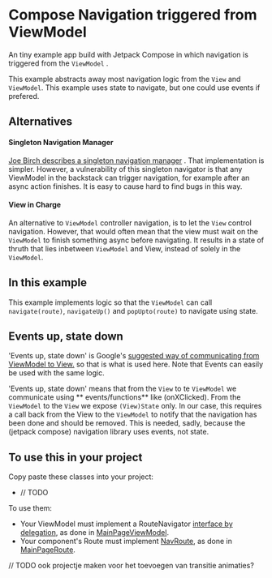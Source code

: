 # Compose Navigation triggered from ViewModel

An tiny example app build with Jetpack Compose in which navigation is triggered from the `ViewModel`
.

This example abstracts away most navigation logic from the `View` and `ViewModel`. This example uses
state to navigate, but one could use events if prefered.

## Alternatives

#### Singleton Navigation Manager

[Joe Birch describes a singleton navigation manager](https://medium.com/google-developer-experts/modular-navigation-with-jetpack-compose-fda9f6b2bef7)
. That implementation is simpler. However, a vulnerability of this singleton navigator is that any
ViewModel in the backstack can trigger navigation, for example after an async action finishes. It is
easy to cause hard to find bugs in this way.

#### View in Charge

An alternative to `ViewModel` controller navigation, is to let the `View` control navigation.
However, that would often mean that the view must wait on the `ViewModel` to finish something async
before navigating. It results in a state of thruth that lies inbetween `ViewModel` and View, instead
of solely in the `ViewModel`.

## In this example

This example implements logic so that the `ViewModel` can call `navigate(route)`, `navigateUp()`
and `popUpto(route)` to navigate using state.

## Events up, state down

'Events up, state down' is
Google's [suggested way of communicating from ViewModel to View.](https://developer.android.com/jetpack/guide/ui-layer#udf)
so that is what is used here. Note that Events can easily be used with the same logic.

'Events up, state down' means that from the `View` to te `ViewModel` we communicate using **
events/functions** like (onXClicked). From the `ViewModel` to the `View` we expose `(View)State`
only. In our case, this requires a call back from the View to the `ViewModel` to notify that the
navigation has been done and should be removed. This is needed, sadly, because the (jetpack compose)
navigation library uses events, not state.

## To use this in your project

Copy paste these classes into your project:

- // TODO

To use them:

- Your ViewModel must implement a
  RouteNavigator [interface by delegation](https://kotlinlang.org/docs/delegation.html), as done
  in [MainPageViewModel](./app/src/main/java/nl/frank/vmnc/ui/main/MainPageViewModel.kt).
- Your component's Route must
  implement [NavRoute](./app/src/main/java/nl/frank/vmnc/ui/nav/NavRoute.kt), as done
  in [MainPageRoute](./app/src/main/java/nl/frank/vmnc/ui/main/MainPage.kt).

// TODO ook projectje maken voor het toevoegen van transitie animaties?
